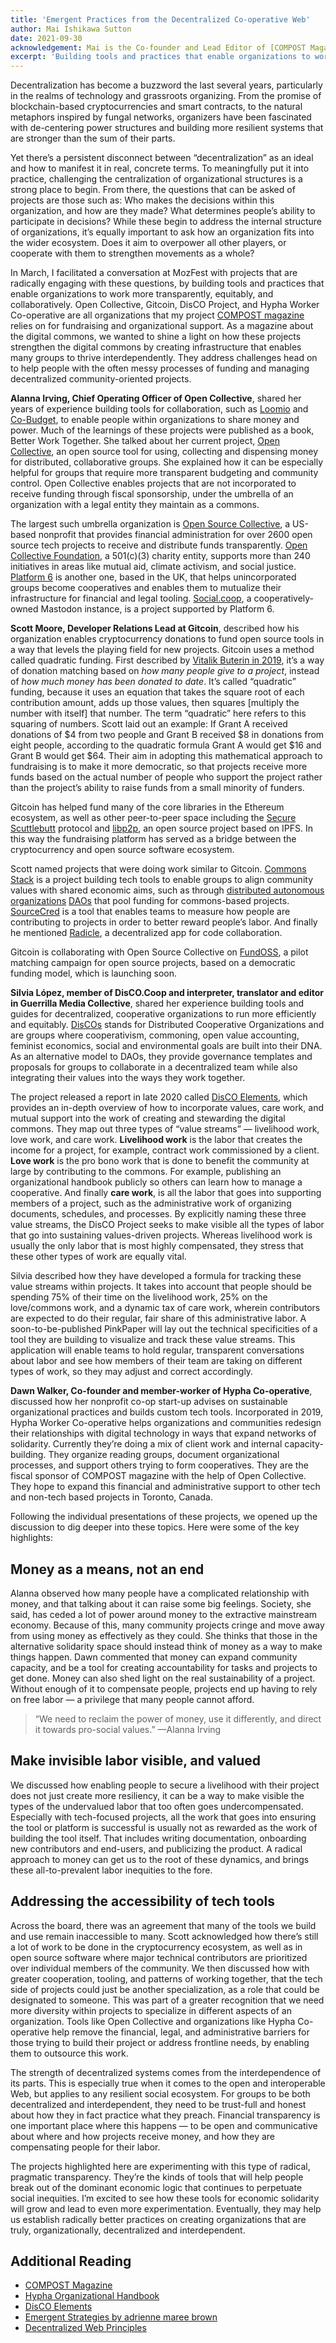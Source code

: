 ```yaml
---
title: 'Emergent Practices from the Decentralized Co-operative Web'
author: Mai Ishikawa Sutton
date: 2021-09-30
acknowledgement: Mai is the Co-founder and Lead Editor of [COMPOST Magazine](https://compost.digital). This is a  guest post that was originally published on the [Open Collective Blog](https://blog.opencollective.com/emergent-practices-from-the-decentralized-co-operative-web/) on May 27, 2021.
excerpt: 'Building tools and practices that enable organizations to work more transparently, equitably, and collaboratively.'
---
```


Decentralization has become a buzzword the last several years, particularly in the realms of technology and grassroots organizing. From the promise of blockchain-based cryptocurrencies and smart contracts, to the natural metaphors inspired by fungal networks, organizers have been fascinated with de-centering power structures and building more resilient systems that are stronger than the sum of their parts.

Yet there’s a persistent disconnect between “decentralization” as an ideal and how to manifest it in real, concrete terms. To meaningfully put it into practice, challenging the centralization of organizational structures is a strong place to begin. From there, the questions that can be asked of projects are those such as: Who makes the decisions within this organization, and how are they made? What determines people’s ability to participate in decisions? While these begin to address the internal structure of organizations, it’s equally important to ask how an organization fits into the wider ecosystem. Does it aim to overpower all other players, or cooperate with them to strengthen movements as a whole?

In March, I facilitated a conversation at MozFest with projects that are radically engaging with these questions, by building tools and practices that enable organizations to work more transparently, equitably, and collaboratively. Open Collective, Gitcoin, DisCO Project, and Hypha Worker Co-operative are all organizations that my project [COMPOST magazine][compost-mag] relies on for fundraising and organizational support. As a magazine about the digital commons, we wanted to shine a light on how these projects strengthen the digital commons by creating infrastructure that enables many groups to thrive interdependently. They address challenges head on to help people with the often messy processes of funding and managing decentralized community-oriented projects.

**Alanna Irving, Chief Operating Officer of Open Collective**, shared her years of experience building tools for collaboration, such as [Loomio][loomio] and [Co-Budget][co-budget], to enable people within organizations to share money and power. Much of the learnings of these projects were published as a book, Better Work Together. She talked about her current project, [Open Collective][open-collective], an open source tool for using, collecting and dispensing money for distributed, collaborative groups. She explained how it can be especially helpful for groups that require more transparent budgeting and community control. Open Collective enables projects that are not incorporated to receive funding through fiscal sponsorship, under the umbrella of an organization with a legal entity they maintain as a commons.

The largest such umbrella organization is [Open Source Collective][open-source-collective], a US-based nonprofit that provides financial administration for over 2600 open source tech projects to receive and distribute funds transparently. [Open Collective Foundation][open-collective-foundation], a 501(c)(3) charity entity, supports more than 240 initiatives in areas like mutual aid, climate activism, and social justice. [Platform 6][platform-6] is another one, based in the UK, that helps unincorporated groups become cooperatives and enables them to mutualize their infrastructure for financial and legal tooling. [Social.coop][social-coop], a cooperatively-owned Mastodon instance, is a project supported by Platform 6.

**Scott Moore, Developer Relations Lead at Gitcoin**, described how his organization enables cryptocurrency donations to fund open source tools in a way that levels the playing field for new projects. Gitcoin uses a method called quadratic funding. First described by [Vitalik Buterin in 2019][quadratic-funding], it’s a way of donation matching based on _how many people give to a project_, instead of _how much money has been donated to date_. It’s called “quadratic” funding, because it uses an  equation that takes the square root of each contribution amount, adds up those values, then squares [multiply the number with itself] that number. The term “quadratic” here refers to this squaring of numbers. Scott laid out an example: If Grant A received donations of $4 from two people and Grant B received $8 in donations from eight people, according to the quadratic formula Grant A would get $16 and Grant B would get $64. Their aim in adopting this mathematical approach to fundraising is to make it more democratic, so that projects receive more funds based on the actual number of people who support the project rather than the project’s ability to raise funds from a small minority of funders.

Gitcoin has helped fund many of the core libraries in the Ethereum ecosystem, as well as other peer-to-peer space including the [Secure Scuttlebutt][secure-scuttlebutt] protocol and [libp2p][libp2p], an open source project based on IPFS. In this way the fundraising platform has served as a bridge between the cryptocurrency and open source software ecosystem.

Scott named projects that were doing work similar to Gitcoin. [Commons Stack][commons-stack] is a project building tech tools to enable groups to align community values with shared economic aims, such as through [distributed autonomous organizations][daos] [DAOs] that pool funding for commons-based projects. [SourceCred][sourcecred] is a tool that enables teams to measure how people are contributing to projects in order to better reward people’s labor. And finally he mentioned [Radicle][radicle], a decentralized app for code collaboration.

Gitcoin is collaborating with Open Source Collective on [FundOSS][fundoss], a pilot matching campaign for open source projects, based on a democratic funding model, which is launching soon.

**Silvia López, member of DisCO.Coop and interpreter, translator and editor in Guerrilla Media Collective**, shared her experience building tools and guides for decentralized, cooperative organizations to run more efficiently and equitably. [DisCOs][disco] stands for Distributed Cooperative Organizations and are groups where cooperativism, commoning, open value accounting, feminist economics, social and environmental goals are built into their DNA. As an alternative model to DAOs, they provide governance templates and proposals for groups to collaborate in a decentralized team while also integrating their values into the ways they work together.

The project released a report in late 2020 called [DisCO Elements][disco-elements], which provides an in-depth overview of how to incorporate values, care work, and mutual support into the work of creating and stewarding the digital commons. They map out three types of “value streams” — livelihood work, love work, and care work. **Livelihood work** is the labor that creates the income for a project, for example, contract work commissioned by a client. **Love work** is the pro bono work that is done to benefit the community at large by contributing to the commons. For example, publishing an organizational handbook publicly so others can learn how to manage a cooperative. And finally **care work**, is all the labor that goes into supporting members of a project, such as the administrative work of organizing documents, schedules, and processes. By explicitly naming these three value streams, the DisCO Project seeks to make visible all the types of labor that go into sustaining values-driven projects. Whereas livelihood work is usually the only labor that is most highly compensated, they stress that these other types of work are equally vital.

Silvia described how they have developed a formula for tracking these value streams within projects. It takes into account that people should be spending 75% of their time on the livelihood work, 25% on the love/commons work, and a dynamic tax of care work, wherein contributors are expected to do their regular, fair share of this administrative labor. A soon-to-be-published PinkPaper will lay out the technical specificities of a tool they are building to visualize and track these value streams. This application will enable teams to hold regular, transparent conversations about labor and see how members of their team are taking on different types of work, so they may adjust and correct accordingly.

**Dawn Walker, Co-founder and member-worker of Hypha Co-operative**, discussed how her nonprofit co-op start-up advises on sustainable organizational practices and builds custom tech tools. Incorporated in 2019, Hypha Worker Co-operative helps organizations and communities redesign their relationships with digital technology in ways that expand networks of solidarity. Currently they’re doing a mix of client work and internal capacity-building. They organize reading groups, document organizational processes, and support others trying to form cooperatives. They are the fiscal sponsor of COMPOST magazine with the help of Open Collective. They hope to expand this financial and administrative support to other tech and non-tech based projects in Toronto, Canada.

Following the individual presentations of these projects, we opened up the discussion to dig deeper into these topics. Here were some of the key highlights:

## Money as a means, not an end
Alanna observed how many people have a complicated relationship with money, and that talking about it can raise some big feelings. Society, she said, has ceded a lot of power around money to the extractive mainstream economy. Because of this, many community projects cringe and move away from using money as effectively as they could. She thinks that those in the alternative solidarity space should instead think of money as a way to make things happen. Dawn commented that money can expand community capacity, and be a tool for creating accountability for tasks and projects to get done. Money can also shed light on the real sustainability of a project. Without enough of it to compensate people, projects end up having to rely on free labor — a privilege that many people cannot afford.

  > “We need to reclaim the power of money, use it differently, and direct it towards pro-social values.” —Alanna Irving

## Make invisible labor visible, and valued
We discussed how enabling people to secure a livelihood with their project does not just create more resiliency, it can be a way to make visible the types of the undervalued labor that too often goes undercompensated. Especially with tech-focused projects, all the work that goes into ensuring the tool or platform is successful is usually not as rewarded as the work of building the tool itself. That includes writing documentation, onboarding new contributors and end-users, and publicizing the product. A radical approach to money can get us to the root of these dynamics, and brings these all-to-prevalent labor inequities to the fore.

## Addressing the accessibility of tech tools
Across the board, there was an agreement that many of the tools we build and use remain inaccessible to many. Scott acknowledged how there’s still a lot of work to be done in the cryptocurrency ecosystem, as well as in open source software where major technical contributors are prioritized over individual members of the community. We then discussed how with greater cooperation, tooling, and patterns of working together, that the tech side of projects could just be another specialization, as a role that could be designated to someone. This was part of a greater recognition that we need more diversity within projects to specialize in different aspects of an organization. Tools like Open Collective and organizations like Hypha Co-operative help remove the financial, legal, and administrative barriers for those trying to build their project or address frontline needs, by enabling them to outsource this work.

The strength of decentralized systems comes from the interdependence of its parts. This is especially true when it comes to the open and interoperable Web, but applies to any resilient social ecosystem. For groups to be both decentralized and interdependent, they need to be trust-full and honest about how they in fact practice what they preach. Financial transparency is one important place where this happens — to be open and communicative about where and how projects receive money, and how they are compensating people for their labor.

The projects highlighted here are experimenting with this type of radical, pragmatic transparency. They’re the kinds of tools that will help people break out of the dominant economic logic that continues to perpetuate social inequities. I’m excited to see how these tools for economic solidarity will grow and lead to even more experimentation. Eventually, they may help us establish radically better practices on creating organizations that are truly, organizationally, decentralized and interdependent.

## Additional Reading
* [COMPOST Magazine][compost-mag]
* [Hypha Organizational Handbook][hypha-handbook]
* [DisCO Elements][disco-elements]
* [Emergent Strategies by adrienne maree brown][emergent-strategy]
* [Decentralized Web Principles][dweb-principles]


[compost-mag]: https://compost.digital
[loomio]: https://www.loomio.org/
[co-budget]: https://cobudget.co/
[better-work-together]: https://www.betterworktogether.co/
[open-collective]: https://opencollective.com/
[open-source-collective]: https://opencollective.com/opensource
[platform-6]: https://opencollective.com/platform6-coop
[open-collective-foundation]: https://opencollective.com/foundation
[social-coop]: https://social.coop/
[quadratic-funding]: https://vitalik.ca/general/2019/12/07/quadratic.html
[secure-scuttlebutt]: https://scuttlebutt.nz/
[libp2p]: https://libp2p.io/
[ipfs]: https://ipfs.io/
[commons-stack]: https://commonsstack.org/
[daos]: https://web.archive.org/web/20170820040347/https://wiki.p2pfoundation.net/Distributed_Autonomous_Organizations
[sourcecred]: https://sourcecred.io/
[radicle]: https://radicle.xyz/
[fundoss]: https://fundoss.org/
[disco]: https://disco.coop/
[disco-elements]: https://elements.disco.coop/
[hypha]: https://hypha.coop/
[hypha-handbook]: https://handbook.hypha.coop/
[emergent-strategy]: https://www.akpress.org/emergentstrategy.html
[dweb-principles]: https://getdweb.net/principles/
[open-collective-post]: https://blog.opencollective.com/emergent-practices-from-the-decentralized-co-operative-web/






